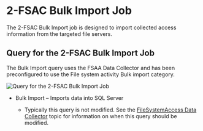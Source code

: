 # 2-FSAC Bulk Import Job

The 2-FSAC Bulk Import job is designed to import collected access information from the targeted file
servers.

## Query for the 2-FSAC Bulk Import Job

The Bulk Import query uses the FSAA Data Collector and has been preconfigured to use the File system
activity Bulk import category.

![Query for the 2-FSAC Bulk Import Job](/img/versioned_docs/accessanalyzer_11.6/accessanalyzer/solutions/filesystem/collection/fsacbulkimportquery.webp)

- Bulk Import – Imports data into SQL Server

    - Typically this query is not modified. See the
      [FileSystemAccess Data Collector](/docs/accessanalyzer/11.6/admin/datacollector/fsaa/overview.md)
      topic for information on when this query should be modified.

